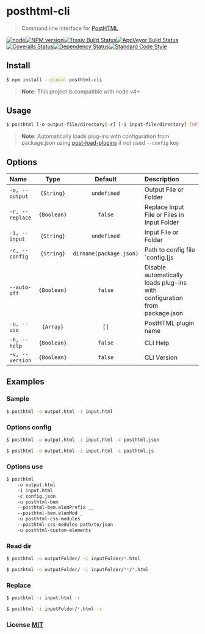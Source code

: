 # posthtml-cli
> Command line interface for [PostHTML][posthtml-url]

[![node][node-image]][node-url][![NPM version][npm-image]][npm-url][![Trasiv Build Status][travis-image]][travis-url][![AppVeyor Build Status][appveyor-img]][appveyor][![Coveralls Status][coveralls-image]][coveralls-url][![Dependency Status][depstat-image]][depstat-url][![Standard Code Style][style]][style-url]

## Install

```bash
$ npm install --global posthtml-cli
```
> **Note:** This project is compatible with node v4+

## Usage  
```bash
$ posthtml [-o output-file/directory|-r] [-i input-file/directory] [OPTIONS]
```
> **Note:** Automatically loads plug-ins with configuration from package.json using [post-load-plugins](https://github.com/post-org/post-load-plugins) if not used `--config` key

## Options
|Name|Type|Default|Description|
|:----|:--:|:-----:|:---------|
|`-o, --output`|`{String}`|`undefined`|Output File or Folder|
|`-r, --replace`|`{Boolean}`|`false`|Replace Input File or Files in Input Folder|
|`-i, --input`|`{String}`|`undefined`|Input File or Folder|
|`-c, --config`|`{String}`|`dirname(package.json)`|Path to config file `config.[js|json]`|
|`--auto-off`|`{Boolean}`|`false`|Disable automatically loads plug-ins with configuration from package.json|
|`-u, --use`|`{Array}`|`[]`|PostHTML plugin name|
|`-h, --help`|`{Boolean}`|`false`|CLI Help|
|`-v, --version`|`{Boolean}`|`false`|CLI Version|

## Examples

### Sample
```bash
$ posthtml -o output.html -i input.html
```

### Options config
```bash
$ posthtml -o output.html -i input.html -c posthtml.json
```

```bash
$ posthtml -o output.html -i input.html -c posthtml.js
```

### Options use
```bash
$ posthtml 
    -o output.html 
    -i input.html 
    -c config.json 
    -u posthtml-bem 
    --posthtml-bem.elemPrefix __
    --posthtml-bem.elemMod _
    -u posthtml-css-modules
    --posthtml-css-modules path/to/json
    -u posthtml-custom-elements
```

### Read dir
```bash
$ posthtml -o outputFolder/ -i inputFolder/*.html
```

```bash
$ posthtml -o outputFolder/ -i inputFolder/**/*.html
```

### Replace
```bash
$ posthtml -i input.html -r
```

```bash
$ posthtml -i inputFolder/*.html -r
```

### License [MIT](license)

[posthtml-url]: http://github.com/posthtml/posthtml

[node-url]: ""
[node-image]: https://img.shields.io/node/v/post-sequence.svg?maxAge=2592000&style=flat-square

[npm-url]: https://npmjs.org/package/posthtml-cli
[npm-image]: http://img.shields.io/npm/v/posthtml-cli.svg?style=flat-square

[testen-url]: https://github.com/egoist/testen
[testen-image]: https://img.shields.io/badge/testen-passing-brightgreen.svg?style=flat-square

[travis-url]: https://travis-ci.org/posthtml/posthtml-cli
[travis-image]: http://img.shields.io/travis/posthtml/posthtml-cli/master.svg?style=flat-square&label=unix

[appveyor]:     https://ci.appveyor.com/project/GitScrum/posthtml-cli
[appveyor-img]: https://img.shields.io/appveyor/ci/GitScrum/posthtml-cli/master.svg?style=flat-square&label=windows

[coveralls-url]: https://coveralls.io/r/posthtml/posthtml-cli
[coveralls-image]: http://img.shields.io/coveralls/posthtml/posthtml-cli.svg?style=flat-square

[depstat-url]: https://david-dm.org/posthtml/posthtml-cli
[depstat-image]: https://david-dm.org/posthtml/posthtml-cli.svg?style=flat-square

[depstat-dev-url]: https://david-dm.org/posthtml/posthtml-cli
[depstat-dev-image]: https://david-dm.org/posthtml/posthtml-cli/dev-status.svg?style=flat-square

[style-url]: http://standardjs.com/
[style]: https://img.shields.io/badge/code%20style-standard-yellow.svg?style=flat-square
